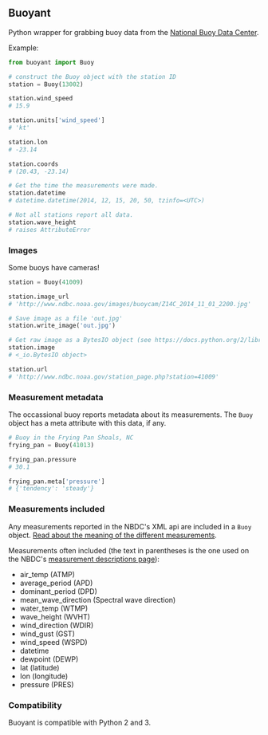 ## Buoyant

Python wrapper for grabbing buoy data from the [National Buoy Data Center](http://www.ndbc.noaa.gov).

Example:
````python
from buoyant import Buoy

# construct the Buoy object with the station ID
station = Buoy(13002)

station.wind_speed
# 15.9

station.units['wind_speed']
# 'kt'

station.lon
# -23.14

station.coords
# (20.43, -23.14)

# Get the time the measurements were made.
station.datetime
# datetime.datetime(2014, 12, 15, 20, 50, tzinfo=<UTC>)

# Not all stations report all data.
station.wave_height
# raises AttributeError
````

### Images

Some buoys have cameras!

````python
station = Buoy(41009)

station.image_url
# 'http://www.ndbc.noaa.gov/images/buoycam/Z14C_2014_11_01_2200.jpg'

# Save image as a file 'out.jpg'
station.write_image('out.jpg')

# Get raw image as a BytesIO object (see https://docs.python.org/2/library/io.html)
station.image
# <_io.BytesIO object>

station.url
# 'http://www.ndbc.noaa.gov/station_page.php?station=41009'
````

### Measurement metadata

The occassional buoy reports metadata about its measurements. The `Buoy` object has a meta attribute with this data, if any.
````python
# Buoy in the Frying Pan Shoals, NC
frying_pan = Buoy(41013)

frying_pan.pressure
# 30.1

frying_pan.meta['pressure']
# {'tendency': 'steady'}
````

### Measurements included

Any measurements reported in the NBDC's XML api are included in a `Buoy` object. [Read about the meaning of the different measurements](http://www.ndbc.noaa.gov/measdes.shtml).

Measurements often included (the text in parentheses is the one used on the NBDC's [measurement descriptions page](http://www.ndbc.noaa.gov/measdes.shtml)):

* air_temp (ATMP)
* average_period (APD)
* dominant_period (DPD)
* mean_wave_direction (Spectral wave direction)
* water_temp (WTMP)
* wave_height (WVHT)
* wind_direction (WDIR)
* wind_gust (GST)
* wind_speed (WSPD)
* datetime
* dewpoint (DEWP)
* lat (latitude)
* lon (longitude)
* pressure (PRES)

### Compatibility

Buoyant is compatible with Python 2 and 3.

